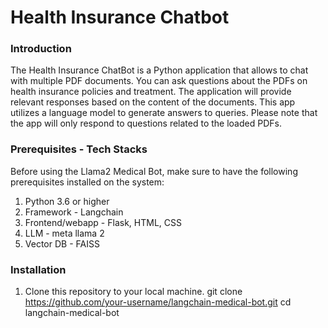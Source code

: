 # Health Insurance Chatbot

### Introduction

The Health Insurance ChatBot is a Python application that allows to chat with multiple PDF documents. You can ask questions about the PDFs on health insurance policies and treatment. The application will provide relevant responses based on the content of the documents. This app utilizes a language model to generate answers to queries. Please note that the app will only respond to questions related to the loaded PDFs.

### Prerequisites - Tech Stacks

Before using the Llama2 Medical Bot, make sure to have the following prerequisites installed on the system:

1. Python 3.6 or higher
2. Framework - Langchain
3. Frontend/webapp - Flask, HTML, CSS
4. LLM - meta llama 2
5. Vector DB - FAISS

### Installation

1. Clone this repository to your local machine.
   git clone https://github.com/your-username/langchain-medical-bot.git
   cd langchain-medical-bot



